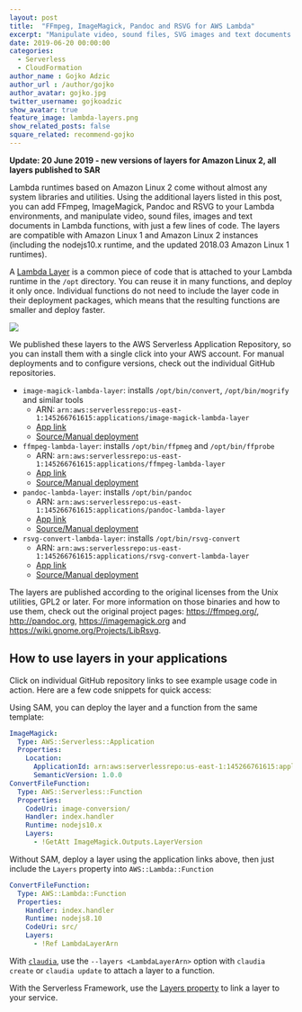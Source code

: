 ```yaml
---
layout: post
title:  "FFmpeg, ImageMagick, Pandoc and RSVG for AWS Lambda"
excerpt: "Manipulate video, sound files, SVG images and text documents in Lambda functions, with just a few lines of code."
date: 2019-06-20 00:00:00
categories: 
  - Serverless
  - CloudFormation
author_name : Gojko Adzic
author_url : /author/gojko
author_avatar: gojko.jpg
twitter_username: gojkoadzic
show_avatar: true
feature_image: lambda-layers.png
show_related_posts: false
square_related: recommend-gojko
---
```


**Update: 20 June 2019 - new versions of layers for Amazon Linux 2, all layers published to SAR**

Lambda runtimes based on Amazon Linux 2 come without almost any system libraries and utilities. Using the additional layers listed in this post, you can add FFmpeg, ImageMagick, Pandoc and RSVG to your Lambda environments, and manipulate video, sound files, images and text documents in Lambda functions, with just a few lines of code. The layers are compatible with Amazon Linux 1 and Amazon Linux 2 instances (including the nodejs10.x runtime, and the updated 2018.03 Amazon Linux 1 runtimes).

A [Lambda Layer](https://docs.aws.amazon.com/lambda/latest/dg/configuration-layers.html) is a common piece of code that is attached to your Lambda runtime in the `/opt` directory. You can reuse it in many functions, and deploy it only once. Individual functions do not need to include the layer code in their deployment packages, which means that the resulting functions are smaller and deploy faster. 

![](/img/lambda-layers.png)

We published these layers to the AWS Serverless Application Repository, so you can install them with a single click into your AWS account. For manual deployments and to configure versions, check out the individual GitHub repositories. 

* `image-magick-lambda-layer`: installs `/opt/bin/convert`, `/opt/bin/mogrify` and similar tools 
  * ARN: `arn:aws:serverlessrepo:us-east-1:145266761615:applications/image-magick-lambda-layer`
  * [App link](https://serverlessrepo.aws.amazon.com/applications/arn:aws:serverlessrepo:us-east-1:145266761615:applications~image-magick-lambda-layer)
  * [Source/Manual deployment](https://github.com/serverlesspub/imagemagick-aws-lambda-2)
* `ffmpeg-lambda-layer`: installs `/opt/bin/ffpmeg` and `/opt/bin/ffprobe`
  * ARN: `arn:aws:serverlessrepo:us-east-1:145266761615:applications/ffmpeg-lambda-layer`
  * [App link](https://serverlessrepo.aws.amazon.com/applications/arn:aws:serverlessrepo:us-east-1:145266761615:applications~ffmpeg-lambda-layer)
  * [Source/Manual deployment](https://github.com/serverlesspub/ffmpeg-aws-lambda-layer)
* `pandoc-lambda-layer`: installs `/opt/bin/pandoc` 
  * ARN: `arn:aws:serverlessrepo:us-east-1:145266761615:applications/pandoc-lambda-layer`
  * [App link](https://serverlessrepo.aws.amazon.com/applications/arn:aws:serverlessrepo:us-east-1:145266761615:applications~pandoc-lambda-layer)   
  * [Source/Manual deployment](https://github.com/serverlesspub/pandoc-aws-lambda-binary)
* `rsvg-convert-lambda-layer`: installs `/opt/bin/rsvg-convert` 
  * ARN: `arn:aws:serverlessrepo:us-east-1:145266761615:applications/rsvg-convert-lambda-layer`
  * [App link](https://serverlessrepo.aws.amazon.com/applications/arn:aws:serverlessrepo:us-east-1:145266761615:applications~rsvg-convert-lambda-layer)
  * [Source/Manual deployment](https://github.com/serverlesspub/rsvg-convert-aws-lambda-binary)


The layers are published according to the original licenses from the Unix utilities, GPL2 or later. For more information on those binaries and how to use them, check out the original project pages: <https://ffmpeg.org/>, <http://pandoc.org>, <https://imagemagick.org> and <https://wiki.gnome.org/Projects/LibRsvg>.

## How to use layers in your applications

Click on individual GitHub repository links to see example usage code in action. Here are a few code snippets for quick access:

Using SAM, you can deploy the layer and a function from the same template:

```yaml
ImageMagick:
  Type: AWS::Serverless::Application
  Properties:
    Location:
      ApplicationId: arn:aws:serverlessrepo:us-east-1:145266761615:applications/image-magick-lambda-layer
      SemanticVersion: 1.0.0
ConvertFileFunction:
  Type: AWS::Serverless::Function
  Properties:
    CodeUri: image-conversion/
    Handler: index.handler
    Runtime: nodejs10.x
    Layers:
      - !GetAtt ImageMagick.Outputs.LayerVersion
```

Without SAM, deploy a layer using the application links above, then just include the `Layers` property into `AWS::Lambda::Function`

```yml
ConvertFileFunction:
  Type: AWS::Lambda::Function
  Properties:
    Handler: index.handler
    Runtime: nodejs8.10
    CodeUri: src/
    Layers:
      - !Ref LambdaLayerArn
```

With [`claudia`](https://claudiajs.com), use the `--layers <LambdaLayerArn>` option with `claudia create` or `claudia update` to attach a layer to a function. 

With the Serverless Framework, use the [Layers property](https://serverless.com/framework/docs/providers/aws/guide/layers/) to link a layer to your service.


